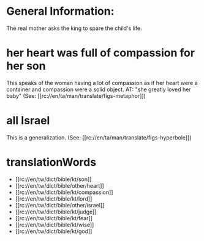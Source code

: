 # General Information:

The real mother asks the king to spare the child's life.

# her heart was full of compassion for her son

This speaks of the woman having a lot of compassion as if her heart were a container and compassion were a solid object. AT: "she greatly loved her baby" (See: [[rc://en/ta/man/translate/figs-metaphor]])

# all Israel

This is a generalization. (See: [[rc://en/ta/man/translate/figs-hyperbole]])

# translationWords

* [[rc://en/tw/dict/bible/kt/son]]
* [[rc://en/tw/dict/bible/other/heart]]
* [[rc://en/tw/dict/bible/kt/compassion]]
* [[rc://en/tw/dict/bible/kt/lord]]
* [[rc://en/tw/dict/bible/other/israel]]
* [[rc://en/tw/dict/bible/kt/judge]]
* [[rc://en/tw/dict/bible/kt/fear]]
* [[rc://en/tw/dict/bible/kt/wise]]
* [[rc://en/tw/dict/bible/kt/god]]